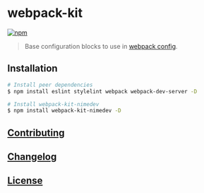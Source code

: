 # webpack-kit
[![npm][npm-image]][npm-url]

[npm-image]: https://img.shields.io/npm/v/webpack-kit-nimedev.svg
[npm-url]: https://npmjs.org/package/webpack-kit-nimedev

> Base configuration blocks to use in [webpack config](https://webpack.js.org/configuration/).


## Installation

```sh
# Install peer dependencies
$ npm install eslint stylelint webpack webpack-dev-server -D

# Install webpack-kit-nimedev
$ npm install webpack-kit-nimedev -D
```


## [Contributing](CONTRIBUTING.md)


## [Changelog](CHANGELOG.md)


## [License](LICENSE.md)
